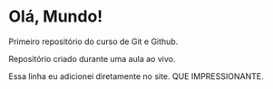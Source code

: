 # Olá, Mundo!
 Primeiro repositório do curso de Git e Github.

 Repositório criado durante uma aula ao vivo.

 Essa linha eu adicionei diretamente no site. QUE IMPRESSIONANTE.
